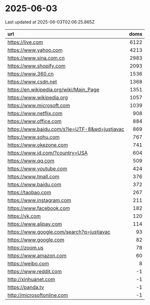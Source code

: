 # 2025-06-03

<!-- BEGIN -->
Last updated at 2025-06-03T02:06:25.865Z

url | doms
:- | -:
https://live.com | 6122
https://www.yahoo.com | 4213
https://www.sina.com.cn | 2983
https://www.shopify.com | 2093
https://www.360.cn | 1536
https://www.csdn.net | 1368
https://en.wikipedia.org/wiki/Main_Page | 1351
https://www.wikipedia.org | 1057
https://www.microsoft.com | 1039
https://www.netflix.com | 908
https://www.office.com | 884
https://www.baidu.com/s?ie=UTF-8&wd=justjavac | 869
https://www.sohu.com | 767
https://www.okezone.com | 741
https://www.jd.com/?country=USA | 604
https://www.qq.com | 509
https://www.youtube.com | 424
https://www.tmall.com | 376
https://www.baidu.com | 372
https://taobao.com | 267
https://www.instagram.com | 211
https://www.facebook.com | 182
https://vk.com | 120
https://www.alipay.com | 114
https://www.google.com/search?q=justjavac | 93
https://www.google.com | 82
https://zoom.us | 78
https://www.amazon.com | 60
https://weibo.com | 8
https://www.reddit.com | -1
http://xinhuanet.com | -1
https://panda.tv | -1
http://microsoftonline.com | -1
<!-- END -->
